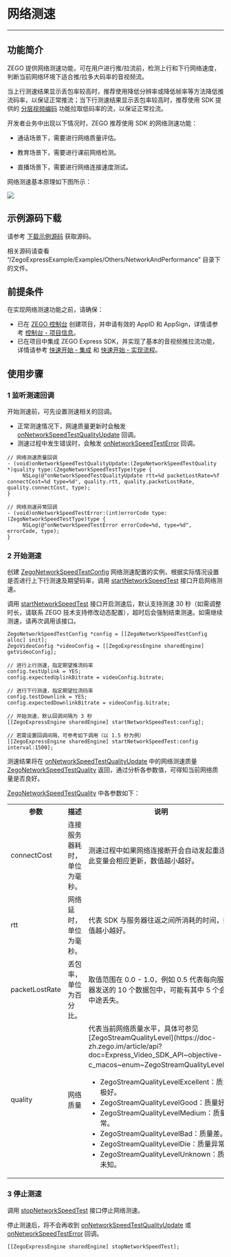 # 网络测速

- - -

## 功能简介

ZEGO 提供网络测速功能，可在用户进行推/拉流前，检测上行和下行网络速度，判断当前网络环境下适合推/拉多大码率的音视频流。


当上行测速结果显示丢包率较高时，推荐使用降低分辨率或降低帧率等方法降低推流码率，以保证正常推流；当下行测速结果显示丢包率较高时，推荐使用 SDK 提供的 [分层视频编码](https://doc-zh.zego.im/article/4436) 功能拉取低码率的流，以保证正常拉流。

开发者业务中出现以下情况时，ZEGO 推荐使用 SDK 的网络测速功能：

- 通话场景下，需要进行网络质量评估。

- 教育场景下，需要进行课前网络检测。

- 直播场景下，需要进行网络连接速度测试。



网络测速基本原理如下图所示：

<Frame width="512" height="auto" caption="">
  <img src="https://doc-media.zego.im/sdk-doc/Pics/Common/ZegoExpressEngine/Network_speed_test.png" />
</Frame>


## 示例源码下载

请参考 [下载示例源码](https://doc-zh.zego.im/article/3127) 获取源码。

相关源码请查看 “/ZegoExpressExample/Examples/Others/NetworkAndPerformance” 目录下的文件。

## 前提条件

在实现网络测速功能之前，请确保：

- 已在 [ZEGO 控制台](https://console.zego.im) 创建项目，并申请有效的 AppID 和 AppSign，详情请参考 [控制台 - 项目信息](/console/project-info)。
- 已在项目中集成 ZEGO Express SDK，并实现了基本的音视频推拉流功能，详情请参考 [快速开始 - 集成](https://doc-zh.zego.im/article/1400) 和 [快速开始 - 实现流程](https://doc-zh.zego.im/article/7629)。



## 使用步骤

### 1 监听测速回调

开始测速前，可先设置测速相关的回调。

- 正常测速情况下，网速质量更新时会触发 [onNetworkSpeedTestQualityUpdate](https://doc-zh.zego.im/article/api?doc=Express_Video_SDK_API~objective-c_macos~protocol~ZegoEventHandler#on-network-speed-test-quality-update-type) 回调。
- 测速过程中发生错误时，会触发 [onNetworkSpeedTestError](https://doc-zh.zego.im/article/api?doc=Express_Video_SDK_API~objective-c_macos~protocol~ZegoEventHandler#on-network-speed-test-error-type) 回调。

```oc
// 网络测速质量回调
- (void)onNetworkSpeedTestQualityUpdate:(ZegoNetworkSpeedTestQuality *)quality type:(ZegoNetworkSpeedTestType)type {
     NSLog(@"onNetworkSpeedTestQualityUpdate rtt=%d packetLostRate=%f connectCost=%d type=%d", quality.rtt, quality.packetLostRate, quality.connectCost, type);
}

// 网络测速异常回调
- (void)onNetworkSpeedTestError:(int)errorCode type:(ZegoNetworkSpeedTestType)type {
     NSLog(@"onNetworkSpeedTestError errorCode=%d, type=%d", errorCode, type);
}
```

### 2 开始测速

创建 [ZegoNetworkSpeedTestConfig](https://doc-zh.zego.im/article/api?doc=Express_Video_SDK_API~objective-c_macos~class~ZegoNetworkSpeedTestConfig) 网络测速配置的实例，根据实际情况设置是否进行上下行测速及期望码率，调用 [startNetworkSpeedTest](https://doc-zh.zego.im/article/api?doc=Express_Video_SDK_API~objective-c_macos~class~ZegoExpressEngine#start-network-speed-test) 接口开启网络测速。

<Note title="说明">



调用 [startNetworkSpeedTest](https://doc-zh.zego.im/article/api?doc=Express_Video_SDK_API~objective-c_macos~class~ZegoExpressEngine#start-network-speed-test) 接口开启测速后，默认支持测速 30 秒（如需调整时长，请联系 ZEGO 技术支持修改动态配置），超时后会强制结束测速。如需继续测速，请再次调用该接口。
</Note>



```oc
ZegoNetworkSpeedTestConfig *config = [[ZegoNetworkSpeedTestConfig alloc] init];
ZegoVideoConfig *videoConfig = [[ZegoExpressEngine sharedEngine] getVideoConfig];

// 进行上行测速，指定期望推流码率
config.testUplink = YES;
config.expectedUplinkBitrate = videoConfig.bitrate;

// 进行下行测速，指定期望拉流码率
config.testDownlink = YES;
config.expectedDownlinkBitrate = videoConfig.bitrate;

// 开始测速，默认回调间隔为 3 秒
[[ZegoExpressEngine sharedEngine] startNetworkSpeedTest:config];

// 若需设置回调间隔，可参考如下调用（以 1.5 秒为例）
[[ZegoExpressEngine sharedEngine] startNetworkSpeedTest:config interval:1500];
```


测速结果将在 [onNetworkSpeedTestQualityUpdate](https://doc-zh.zego.im/article/api?doc=Express_Video_SDK_API~objective-c_macos~protocol~ZegoEventHandler#on-network-speed-test-quality-update-type) 中的网络测速质量 [ZegoNetworkSpeedTestQuality](https://doc-zh.zego.im/article/api?doc=Express_Video_SDK_API~objective-c_macos~class~ZegoNetworkSpeedTestQuality) 返回，通过分析各参数值，可得知当前网络质量是否良好。

[ZegoNetworkSpeedTestQuality](https://doc-zh.zego.im/article/api?doc=Express_Video_SDK_API~objective-c_macos~class~ZegoNetworkSpeedTestQuality) 中各参数如下：

<table>

<tbody><tr>
<th>参数</th>
<th>描述</th>
<th>说明</th>
</tr>
<tr>
<td>connectCost</td>
<td>连接服务器耗时，单位为毫秒。</td>
<td>测速过程中如果网络连接断开会自动发起重连，此变量会相应更新，数值越小越好。</td>
</tr>
<tr>
<td>rtt</td>
<td>网络延时，单位为毫秒。</td>
<td>代表 SDK 与服务器往返之间所消耗的时间，数值越小越好。</td>
</tr>
<tr>
<td>packetLostRate</td>
<td>丢包率，单位为百分比。</td>
<td>取值范围在 0.0 - 1.0，例如 0.5 代表每向服务器发送的 10 个数据包中，可能有其中 5 个会在中途丢失。</td>
</tr>
<tr>
<td>quality</td>
<td>网络质量</td>
<td>
代表当前网络质量水平，具体可参见 [ZegoStreamQualityLevel](https://doc-zh.zego.im/article/api?doc=Express_Video_SDK_API~objective-c_macos~enum~ZegoStreamQualityLevel)。
<ul>
<li>ZegoStreamQualityLevelExcellent：质量极好。</li>
<li>ZegoStreamQualityLevelGood：质量好。</li>
<li>ZegoStreamQualityLevelMedium：质量正常。</li>
<li>ZegoStreamQualityLevelBad：质量差。</li>
<li>ZegoStreamQualityLevelDie：质量异常。</li>
<li>ZegoStreamQualityLevelUnknown：质量未知。</li>
</ul>
</td>
</tr>
</tbody></table>

### 3 停止测速

调用 [stopNetworkSpeedTest](https://doc-zh.zego.im/article/api?doc=Express_Video_SDK_API~objective-c_macos~class~ZegoExpressEngine#stop-network-speed-test) 接口停止网络测速。

停止测速后，将不会再收到 [onNetworkSpeedTestQualityUpdate](https://doc-zh.zego.im/article/api?doc=Express_Video_SDK_API~objective-c_macos~protocol~ZegoEventHandler#on-network-speed-test-quality-update-type) 或 [onNetworkSpeedTestError](https://doc-zh.zego.im/article/api?doc=Express_Video_SDK_API~objective-c_macos~protocol~ZegoEventHandler#on-network-speed-test-error-type) 回调。

```objc
[[ZegoExpressEngine sharedEngine] stopNetworkSpeedTest];
```

<Content />